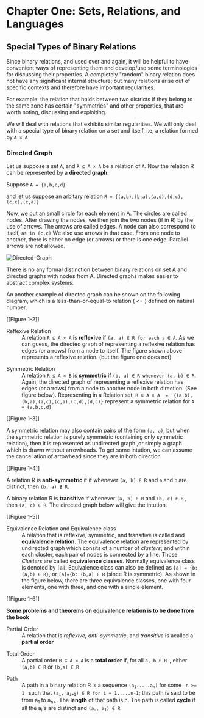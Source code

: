 Chapter One: Sets, Relations, and Languages
===========

## Special Types of Binary Relations

Since binary relations, and used over and again, it will be helpful to have convenient ways of representing them and develop/use some terminologies for discussing their properties. A completely "random" binary relation does not have any significant internal structure; but many relations arise out of specific contexts and therefore have important regularities. 

For example: the relation that holds between two districts if they belong to the same zone has certain "symmetries" and other properties, that are worth noting, discussing and exploiting. 

We will deal with relations that exhibits similar regularities. We will only deal with a special type of binary relation on a set and itself, i.e, a relation formed by `A × A` 


### Directed Graph

Let us suppose a set `A`, and `R ⊆ A × A` be a relation of `A`. Now the relation R can be represented by a **directed graph**. 

Suppose `A = {a,b,c,d}`

and let us suppose an arbitary relation `R = {(a,b),(b,a),(a,d),(d,c),(c,c),(c,a)}`

Now, we put an small circle for each element in A. The circles are called nodes.  After drawing the nodes, we then join the two nodes (if in R) by the use of arrows. The arrows are called edges. A node can also correspond to itself, `as in (c,c)` We also use arrows in that case. From one node to another,  there is either no edge (or arrows) or there is one edge. Parallel arrows are not allowed.



![Directed-Graph](http://imgur.com/qkZFt28.jpg?1 "Directed Graph")


There is no any formal distinction between binary relations on set A and directed graphs with nodes from A. Directed graphs makes easier to abstract complex systems.

An another example of directed graph can be shown on the following diagram, which is a less-than-or-equal-to relation ( <= ) defined on natural number.

[[Figure 1-2]]

<dl>
<dt>Reflexive Relation</dt>
<dd>A relation <code>R ⊆ A × A</code> is <strong>reflexive</strong> if <code>(a, a) ∈ R for each a ∈ A</code>. As we can guess, the directed graph of representing a reflexive relation has edges (or arrows) from a node to itself. The figure shown above represents a reflexive relation. (but the figure one does not)</dd>
</dl>

<dl>
<dt>Symmetric Relation</dt>
<dd>A relation <code>R ⊆ A × B</code> is <strong>symmetric</strong> if <code>(b, a) ∈ R whenever (a, b) ∈ R</code>. Again, the directed graph of representing a reflexive relation has edges (or arrows) from a node to another node in both direction. (See figure below). Representing in a Relation set, <code>R ⊆ A × A  =  {(a,b),(b,a),(a,c),(c,a),(c,d),(d,c)}</code> represent a symmetric relation for <code>A = {a,b,c,d}</code></dd>
</dl>

[[Figure 1-3]]

A symmetric relation may also contain pairs of the form `(a, a)`, but when the symmetric relation is purely symmetric (containing only symmetric relation), then it is represented as undirected graph ,or simply a graph which is drawn without arrowheads. To get some intution, we can assume the cancellation of arrowhead since they are in both direction

[[Figure 1-4]]

A relation R is <b>anti-symmetric</b> if if whenever `(a, b) ∈ R` and `a` and `b` are distinct, then `(b, a) ∉ R`.

A binary relation R is **transitive** if whenever `(a, b) ∈ R` and `(b, c) ∈ R` , then `(a, c) ∈ R`. The directed graph below will give the intution.

[[Figure 1-5]]

<dl>
<dt>Equivalence Relation and Equivalence class</dt>
<dd>A relation that is reflexive, symmetric, and transitive is called and <strong>equivalence relation</strong>. The equivalence relation are represented by undirected graph which consits of a number of <em>clusters</em>; and within each cluster, each pair of nodes is connected by a line. Those <em>Clusters</em> are called <strong>equivalence classes</strong>. Normally equivalence class is denoted by <code>[a]</code>. Equivalence class can also be defined as <code>[a] = {b:(a,b) ∈ R}</code>, or <code>[a]={b: (b,a) ∈ R</code> (since R is symmetric). As shown in the figure below, there are three equivalence classes, one with four elements, one with three, and one with a single element.</dd>
</dl>


[[Figure 1-6]]


<strong>Some problems and theorems on equivalence relation is to be done from the book</strong>


<dl>
<dt>Partial Order</dt>
<dd>
A relation that is <em>reflexive</em>, <em>anti-symmetric</em>, and <em>transitive</em> is acalled a <strong>partial order</strong>
</dd>
</dl>

<dl>
<dt>Total Order</dt>
<dd>
A partial order <code>R ⊆ A × A</code> is a <strong>total order</strong> if, for all <code>a, b ∈ R </code>, either <code>(a,b) ∈ R</code> or <code>(b,a) ∈ R</code>
</dd>
</dl>

<dl>
<dt>Path</dt>
<dd>
A path in a binary relation R is a sequence <code>(a<sub>1</sub>.....a<sub>n</sub>)</code> for some <code> n >= 1 </code> such that <code>(a<sub>i</sub>, a<sub>i+1</sub>) ∈ R for i = 1.....n-1</code>; this path is said to be from a<sub>1</sub> to a<sub>n></sub>. The <strong>length</strong> of that path is n. The path is called <strong>cycle</strong> if all the a<sub>i</sub>'s are distinct and <code>(a<sub>n</sub>, a<sub>1</sub>) ∈ R</code>
</dd>
</dl>

